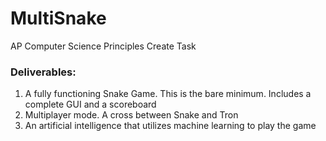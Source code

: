# MultiSnake

AP Computer Science Principles Create Task

### Deliverables:
1. A fully functioning Snake Game. This is the bare minimum. Includes a complete GUI and a scoreboard
2. Multiplayer mode. A cross between Snake and Tron
3. An artificial intelligence that utilizes machine learning to play the game
